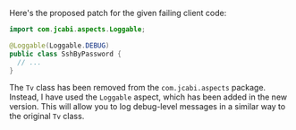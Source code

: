 Here's the proposed patch for the given failing client code:

```java
import com.jcabi.aspects.Loggable;

@Loggable(Loggable.DEBUG)
public class SshByPassword {
  // ...
}
```

The `Tv` class has been removed from the `com.jcabi.aspects` package. Instead, I have used the `Loggable` aspect, which has been added in the new version. This will allow you to log debug-level messages in a similar way to the original `Tv` class.